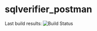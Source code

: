 # sqlverifier_postman

Last build results:
![Build Status](https://github.com/Anastasiya-Morozova/hw_4.3.1_postman_workflow/actions/workflows/blank.yml/badge.svg)

